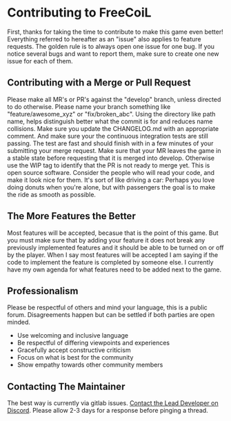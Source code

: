 # Contributing to FreeCoiL
First, thanks for taking the time to contribute to make this game even better!
Everything referred to hereafter as an "issue" also applies to feature requests.
The golden rule is to always open one issue for one bug. If you notice several bugs 
and want to report them, make sure to create one new issue for each of them.
## Contributing with a Merge or Pull Request
Please make all MR's or PR's against the "develop" branch, unless directed to do 
otherwise. Please name your branch something like "feature/awesome_xyz" or 
"fix/broken_abc". Using the directory like path name, helps distinguish better what 
the commit is for and reduces name collisions. Make sure you update the 
CHANGELOG.md with an appropriate comment. And make sure your the continuous 
integration tests are still passing. The test are fast and should finish with 
in a few minutes of your submitting your merge request.
Make sure that your MR leaves the game in a stable state before requesting that it 
is merged into develop. Otherwise use the WIP tag to identify that the PR is not 
ready to merge yet.
This is open source software. Consider the people who will read your code, and make 
it look nice for them. It's sort of like driving a car: Perhaps you love doing donuts 
when you're alone, but with passengers the goal is to make the ride as smooth as possible.
## The More Features the Better
Most features will be accepted, becasue that is the point of this game. But you must
make sure that by adding your feature it does not break any previously implemented features
and it should be able to be turned on or off by the player. When I say most features will 
be accepted I am saying if the code to implement the feature is completed by someone else. 
I currently have my own agenda for what features need to be added next to the game.
## Professionalism
Please be respectful of others and mind your language, this is a public forum. 
Disagreements happen but can be settled if both parties are open minded.
* Use welcoming and inclusive language
* Be respectful of differing viewpoints and experiences
* Gracefully accept constructive criticism
* Focus on what is best for the community
* Show empathy towards other community members
## Contacting The Maintainer
The best way is currently via gitlab issues. [Contact the Lead Developer on Discord](https://discord.gg/tn4hThVS). 
Please allow 2-3 days for a response before pinging a thread.